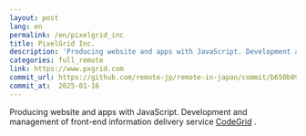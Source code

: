 ```yaml
---
layout: post
lang: en
permalink: /en/pixelgrid_inc
title: PixelGrid Inc.
description: 'Producing website and apps with JavaScript. Development and management of front-end information delivery service CodeGrid .'
categories: full_remote
link: https://www.pxgrid.com
commit_url: https://github.com/remote-jp/remote-in-japan/commit/b650b0994970e1784f9df7f676d17574b0470674
commit_at:  2025-01-16
---
```


<p>Producing website and apps with JavaScript. Development and management of front-end information delivery service <a href="https://www.codegrid.net/">CodeGrid</a> .</p>
